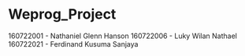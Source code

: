 # Weprog_Project

160722001 - Nathaniel Glenn Hanson
160722006 - Luky Wilan Nathael
160722021 - Ferdinand Kusuma Sanjaya
